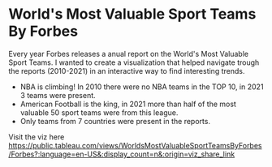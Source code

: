 # World's Most Valuable Sport Teams By Forbes

Every year Forbes releases a anual report on the World's Most Valuable Sport Teams. I wanted to create a visualization that helped navigate trough the reports (2010-2021)
in an interactive way to find interesting trends.

- NBA is climbing! In 2010 there were no NBA teams in the TOP 10, in 2021 3 teams were present.
- American Football is the king, in 2021 more than half of the most valuable 50 sport teams were from this league.
- Only teams from 7 countries were present in the reports. 


Visit the viz here https://public.tableau.com/views/WorldsMostValuableSportTeamsByForbes/Forbes?:language=en-US&:display_count=n&:origin=viz_share_link


